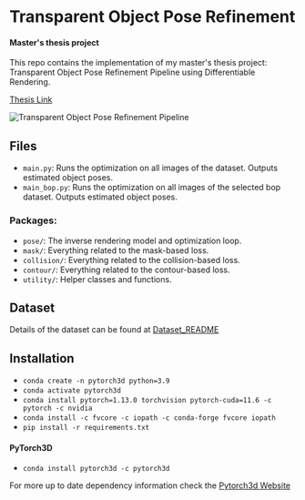 # Transparent Object Pose Refinement 
#### Master's thesis project 
This repo contains the implementation of my master's thesis project: Transparent Object Pose Refinement Pipeline using Differentiable Rendering.

[Thesis Link](https://drive.google.com/file/d/12WIZiDOofjRkkTLOMlQK83cBeU6k1cLg/view?usp=share_link)

![Transparent Object Pose Refinement Pipeline](https://github.com/negarl/Transparent-Object-Pose-Refinement/blob/master/fig/%E2%80%8Epipeline_V5.jpeg)


## Files 
- `main.py`: Runs the optimization on all images of the dataset. Outputs estimated object poses.
- `main_bop.py`: Runs the optimization on all images of the selected bop dataset. Outputs estimated object poses.
### Packages:
- `pose/`: The inverse rendering model and optimization loop.
- `mask/`: Everything related to the mask-based loss.
- `collision/`: Everything related to the collision-based loss.
- `contour/`: Everything related to the contour-based loss.
- `utility/`: Helper classes and functions.


## Dataset 

Details of the dataset can be found at [Dataset_README](./dataset/README.md)

## Installation
- `conda create -n pytorch3d python=3.9`
- `conda activate pytorch3d`
- `conda install pytorch=1.13.0 torchvision pytorch-cuda=11.6 -c pytorch -c nvidia`
- `conda install -c fvcore -c iopath -c conda-forge fvcore iopath`
- `pip install -r requirements.txt `
#### PyTorch3D
- `conda install pytorch3d -c pytorch3d`

For more up to date dependency information check the 
[Pytorch3d Website](https://github.com/facebookresearch/pytorch3d/blob/main/INSTALL.md)
